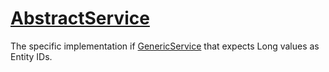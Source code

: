 # [AbstractService](https://code.google.com/p/fishear/source/browse/fishear-data/src/main/java/net/fishear/data/generic/services/AbstractService.java) #

The specific implementation if [GenericService](GenericService.md) that expects Long values as Entity IDs.